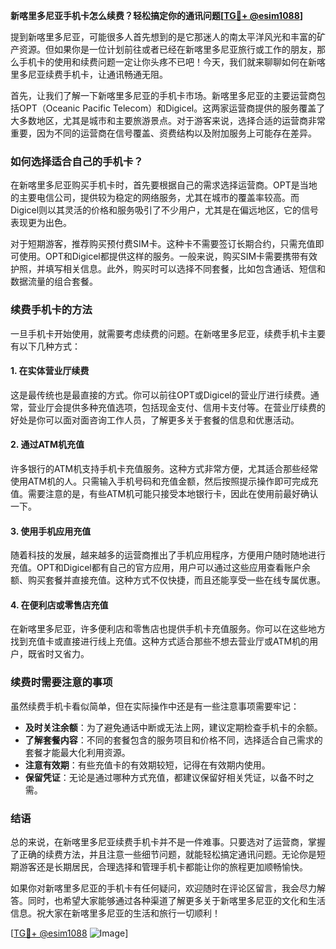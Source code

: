 **新喀里多尼亚手机卡怎么续费？轻松搞定你的通讯问题[[TG💪+ @esim1088](https://t.me/s/esim1088)]**

提到新喀里多尼亚，可能很多人首先想到的是它那迷人的南太平洋风光和丰富的矿产资源。但如果你是一位计划前往或者已经在新喀里多尼亚旅行或工作的朋友，那么手机卡的使用和续费问题一定让你头疼不已吧！今天，我们就来聊聊如何在新喀里多尼亚续费手机卡，让通讯畅通无阻。

首先，让我们了解一下新喀里多尼亚的手机卡市场。新喀里多尼亚的主要运营商包括OPT（Oceanic Pacific Telecom）和Digicel。这两家运营商提供的服务覆盖了大多数地区，尤其是城市和主要旅游景点。对于游客来说，选择合适的运营商非常重要，因为不同的运营商在信号覆盖、资费结构以及附加服务上可能存在差异。

### 如何选择适合自己的手机卡？

在新喀里多尼亚购买手机卡时，首先要根据自己的需求选择运营商。OPT是当地的主要电信公司，提供较为稳定的网络服务，尤其在城市的覆盖率较高。而Digicel则以其灵活的价格和服务吸引了不少用户，尤其是在偏远地区，它的信号表现更为出色。

对于短期游客，推荐购买预付费SIM卡。这种卡不需要签订长期合约，只需充值即可使用。OPT和Digicel都提供这样的服务。一般来说，购买SIM卡需要携带有效护照，并填写相关信息。此外，购买时可以选择不同套餐，比如包含通话、短信和数据流量的组合套餐。

### 续费手机卡的方法

一旦手机卡开始使用，就需要考虑续费的问题。在新喀里多尼亚，续费手机卡主要有以下几种方式：

#### 1. 在实体营业厅续费

这是最传统也是最直接的方式。你可以前往OPT或Digicel的营业厅进行续费。通常，营业厅会提供多种充值选项，包括现金支付、信用卡支付等。在营业厅续费的好处是你可以面对面咨询工作人员，了解更多关于套餐的信息和优惠活动。

#### 2. 通过ATM机充值

许多银行的ATM机支持手机卡充值服务。这种方式非常方便，尤其适合那些经常使用ATM机的人。只需输入手机号码和充值金额，然后按照提示操作即可完成充值。需要注意的是，有些ATM机可能只接受本地银行卡，因此在使用前最好确认一下。

#### 3. 使用手机应用充值

随着科技的发展，越来越多的运营商推出了手机应用程序，方便用户随时随地进行充值。OPT和Digicel都有自己的官方应用，用户可以通过这些应用查看账户余额、购买套餐并直接充值。这种方式不仅快捷，而且还能享受一些在线专属优惠。

#### 4. 在便利店或零售店充值

在新喀里多尼亚，许多便利店和零售店也提供手机卡充值服务。你可以在这些地方找到充值卡或直接进行线上充值。这种方式适合那些不想去营业厅或ATM机的用户，既省时又省力。

### 续费时需要注意的事项

虽然续费手机卡看似简单，但在实际操作中还是有一些注意事项需要牢记：

- **及时关注余额**：为了避免通话中断或无法上网，建议定期检查手机卡的余额。
- **了解套餐内容**：不同的套餐包含的服务项目和价格不同，选择适合自己需求的套餐才能最大化利用资源。
- **注意有效期**：有些充值卡的有效期较短，记得在有效期内使用。
- **保留凭证**：无论是通过哪种方式充值，都建议保留好相关凭证，以备不时之需。

### 结语

总的来说，在新喀里多尼亚续费手机卡并不是一件难事。只要选对了运营商，掌握了正确的续费方法，并且注意一些细节问题，就能轻松搞定通讯问题。无论你是短期游客还是长期居民，合理选择和管理手机卡都能让你的旅程更加顺畅愉快。

如果你对新喀里多尼亚的手机卡有任何疑问，欢迎随时在评论区留言，我会尽力解答。同时，也希望大家能够通过各种渠道了解更多关于新喀里多尼亚的文化和生活信息。祝大家在新喀里多尼亚的生活和旅行一切顺利！

[[TG💪+ @esim1088](https://t.me/s/esim1088) ![Image](https://i.postimg.cc/4NQfJmqS/Snipaste-2025-05-13-00-14-12.png)]